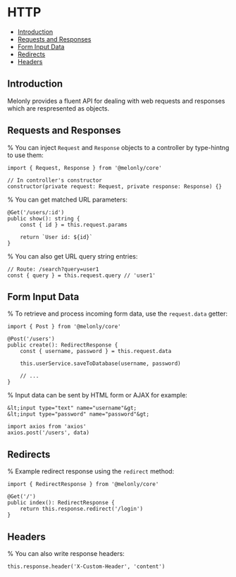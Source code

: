 <!-- omit in toc -->
# HTTP

- [Introduction](#introduction)
- [Requests and Responses](#requests-and-responses)
- [Form Input Data](#form-input-data)
- [Redirects](#redirects)
- [Headers](#headers)

## Introduction

Melonly provides a fluent API for dealing with web requests and responses which are respresented as objects.

## Requests and Responses

% You can inject `Request` and `Response` objects to a controller by type-hintng to use them:

```
import { Request, Response } from '@melonly/core'

// In controller's constructor
constructor(private request: Request, private response: Response) {}
```

% You can get matched URL parameters:

```
@Get('/users/:id')
public show(): string {
    const { id } = this.request.params

    return `User id: ${id}`
}
```

% You can also get URL query string entries:

```
// Route: /search?query=user1
const { query } = this.request.query // 'user1'
```


## Form Input Data

% To retrieve and process incoming form data, use the `request.data` getter:

```
import { Post } from '@melonly/core'

@Post('/users')
public create(): RedirectResponse {
    const { username, password } = this.request.data

    this.userService.saveToDatabase(username, password)

    // ...
}
```

% Input data can be sent by HTML form or AJAX for example:

```
&lt;input type="text" name="username"&gt;
&lt;input type="password" name="password"&gt;
```

```
import axios from 'axios'
axios.post('/users', data)
```


## Redirects

% Example redirect response using the `redirect` method:

```
import { RedirectResponse } from '@melonly/core'

@Get('/')
public index(): RedirectResponse {
    return this.response.redirect('/login')
}
```


## Headers

% You can also write response headers:

```
this.response.header('X-Custom-Header', 'content')
```
